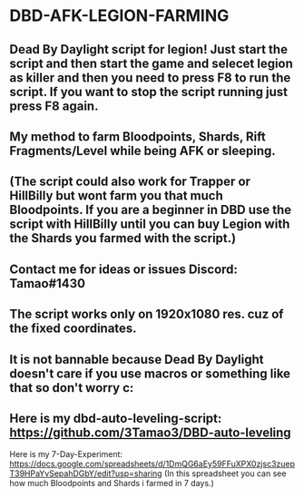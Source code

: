 # DBD-AFK-LEGION-FARMING
Dead By Daylight script for legion! Just start the script and then start the game and selecet legion as killer and 
then you need to press F8 to run the script. If you want to stop the script running just press F8 again. 
----------------------------------------------------------------------------------------------------------------------
My method to farm Bloodpoints, Shards, Rift Fragments/Level while being AFK or sleeping.
----------------------------------------------------------------------------------------------------------------------
(The script could also work for Trapper or HillBilly but wont farm you that much Bloodpoints. If you are a beginner in DBD use the script with HillBilly until you can buy Legion with the Shards you farmed with the script.)
----------------------------------------------------------------------------------------------------------------------
Contact me for ideas or issues Discord: Tamao#1430
----------------------------------------------------------------------------------------------------------------------
The script works only on 1920x1080 res. cuz of the fixed coordinates.
----------------------------------------------------------------------------------------------------------------------
It is not bannable because Dead By Daylight doesn't care if you use macros or something like that so don't worry c:
----------------------------------------------------------------------------------------------------------------------
Here is my dbd-auto-leveling-script: https://github.com/3Tamao3/DBD-auto-leveling
----------------------------------------------------------------------------------------------------------------------
Here is my 7-Day-Experiment:
https://docs.google.com/spreadsheets/d/1DmQG6aEy59FFuXPX0zjsc3zuepT39HPaYvSepahDGbY/edit?usp=sharing
(In this spreadsheet you can see how much Bloodpoints and Shards i farmed in 7 days.)

